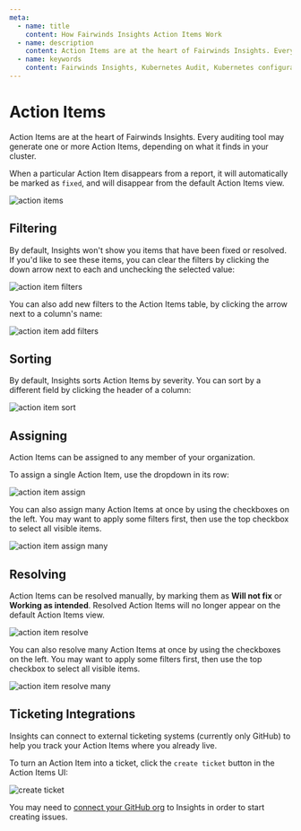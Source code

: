 ```yaml
---
meta:
  - name: title
    content: How Fairwinds Insights Action Items Work
  - name: description
    content: Action Items are at the heart of Fairwinds Insights. Every audit tool may generate one or more Action Items, depending on results. Read the documentation. 
  - name: keywords
    content: Fairwinds Insights, Kubernetes Audit, Kubernetes configuration validation, action items
---
```

# Action Items
Action Items are at the heart of Fairwinds Insights. Every auditing tool may generate one or more
Action Items, depending on what it finds in your cluster.

When a particular Action Item disappears from a report, it will automatically be marked as `fixed`,
and will disappear from the default Action Items view.

<img :src="$withBase('/img/action-items.png')" alt="action items">

## Filtering
By default, Insights won't show you items that have been fixed or resolved. If you'd like to
see these items, you can clear the filters by clicking the down arrow next to each and unchecking the selected value:

<div class="mini-img">
  <img :src="$withBase('/img/action-item-filters.png')" alt="action item filters">
</div>

You can also add new filters to the Action Items table, by clicking the arrow
next to a column's name:

<div class="mini-img">
  <img :src="$withBase('/img/action-item-apply-filter.png')" alt="action item add filters">
</div>

## Sorting
By default, Insights sorts Action Items by severity. You can sort by a different field
by clicking the header of a column:

<div class="mini-img">
  <img :src="$withBase('/img/action-item-sort.png')" alt="action item sort">
</div>

## Assigning
Action Items can be assigned to any member of your organization.

To assign a single Action Item, use the dropdown in its row:

<div class="mini-img">
  <img :src="$withBase('/img/action-item-assign.png')" alt="action item assign">
</div>

You can also assign many Action Items at once by using the checkboxes on the left.
You may want to apply some filters first, then use the top checkbox to select
all visible items.

<div class="mini-img">
  <img :src="$withBase('/img/action-item-assign-many.png')" alt="action item assign many">
</div>

## Resolving
Action Items can be resolved manually, by marking them as **Will not fix** or **Working as intended**.
Resolved Action Items will no longer appear on the default Action Items view.

<div class="mini-img">
  <img :src="$withBase('/img/action-item-resolve.png')" alt="action item resolve">
</div>

You can also resolve many Action Items at once by using the checkboxes on the left.
You may want to apply some filters first, then use the top checkbox to select
all visible items.

<div class="mini-img">
  <img :src="$withBase('/img/action-item-resolve-many.png')" alt="action item resolve many">
</div>

## Ticketing Integrations
Insights can connect to external ticketing systems (currently only GitHub) to help you track
your Action Items where you already live.

To turn an Action Item into a ticket, click the `create ticket` button in the Action Items UI:

<div class="mini-img">
  <img :src="$withBase('/img/create-ticket.png')" alt="create ticket">
</div>

You may need to [connect your GitHub org](/features/continuous-integration#connect-to-github)
to Insights in order to start creating issues.
